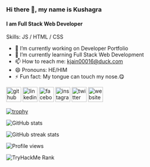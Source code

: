 ### Hi there 👋, my name is Kushagra
#### I am Full Stack Web Developer

Skills: JS / HTML / CSS

- 🔭 I’m currently working on Developer Portfolio 
- 🌱 I’m currently learning Full Stack Web Development 
- 📫 How to reach me: kjain00016@duck.com 
- 😄 Pronouns: HE/HIM 
- ⚡ Fun fact: My tongue can touch my nose.😋 


[<img src='https://cdn.jsdelivr.net/npm/simple-icons@3.0.1/icons/github.svg' alt='github' height='40'>](https://github.com/kushagrajain16)  [<img src='https://cdn.jsdelivr.net/npm/simple-icons@3.0.1/icons/linkedin.svg' alt='linkedin' height='40'>](https://www.linkedin.com/in/kushagra-jain-881b99227/)  [<img src='https://cdn.jsdelivr.net/npm/simple-icons@3.0.1/icons/facebook.svg' alt='facebook' height='40'>](https://www.facebook.com/KushagraJ16)  [<img src='https://cdn.jsdelivr.net/npm/simple-icons@3.0.1/icons/instagram.svg' alt='instagram' height='40'>](https://www.instagram.com/kushagrajain_16/)  [<img src='https://cdn.jsdelivr.net/npm/simple-icons@3.0.1/icons/twitter.svg' alt='twitter' height='40'>](https://twitter.com/kushagrajain_16)  [<img src='https://cdn.jsdelivr.net/npm/simple-icons@3.0.1/icons/icloud.svg' alt='website' height='40'>](kushagrajain16.github.io)  

[![trophy](https://github-profile-trophy.vercel.app/?username=kushagrajain16)](https://github.com/ryo-ma/github-profile-trophy)

![GitHub stats](https://github-readme-stats.vercel.app/api?username=kushagrajain16&show_icons=true)  

![GitHub streak stats](https://streak-stats.demolab.com/?user=kushagrajain16)  

![Profile views](https://gpvc.arturio.dev/kushagrajain16)  

![TryHackMe Rank](https://tryhackme-badges.s3.amazonaws.com/kushagrajain16.pn)
